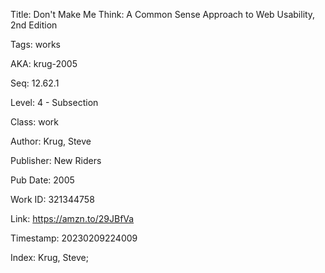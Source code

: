 Title:  Don't Make Me Think: A Common Sense Approach to Web Usability, 2nd Edition

Tags:   works

AKA:    krug-2005

Seq:    12.62.1

Level:  4 - Subsection

Class:  work

Author: Krug, Steve

Publisher: New Riders

Pub Date: 2005

Work ID: 321344758

Link:   https://amzn.to/29JBfVa

Timestamp: 20230209224009

Index:  Krug, Steve; 
